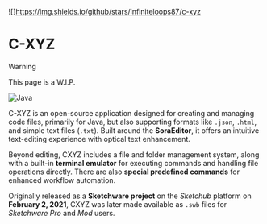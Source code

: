![]https://img.shields.io/github/stars/infiniteloops87/c-xyz
# C-XYZ  

>[!WARNING]
>This page is a W.I.P.


![Java](https://img.shields.io/badge/java-%23ED8B00.svg?style=for-the-badge&logo=openjdk&logoColor=white)

C-XYZ is an open-source application designed for creating and managing code files, primarily for Java, but also supporting formats like `.json`, `.html`, and simple text files (`.txt`). Built around the **SoraEditor**, it offers an intuitive text-editing experience with optical text enhancement.

Beyond editing, CXYZ includes a file and folder management system, along with a built-in **terminal emulator** for executing commands and handling file operations directly. There are also **special predefined commands** for enhanced workflow automation.  

Originally released as a **Sketchware project** on the *Sketchub* platform on **February 2, 2021**, CXYZ was later made available as `.swb` files for *Sketchware Pro* and *Mod* users.

